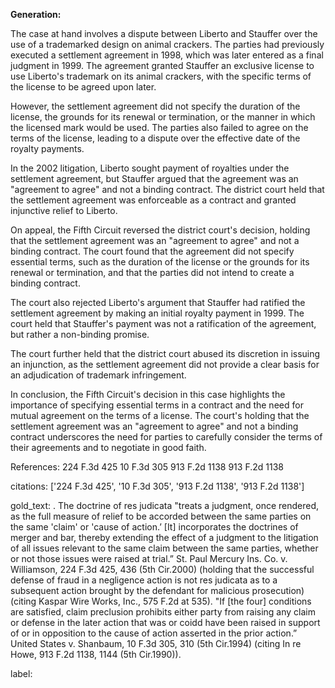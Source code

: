 **Generation:**



The case at hand involves a dispute between Liberto and Stauffer over the use of a trademarked design on animal crackers. The parties had previously executed a settlement agreement in 1998, which was later entered as a final judgment in 1999. The agreement granted Stauffer an exclusive license to use Liberto's trademark on its animal crackers, with the specific terms of the license to be agreed upon later.

However, the settlement agreement did not specify the duration of the license, the grounds for its renewal or termination, or the manner in which the licensed mark would be used. The parties also failed to agree on the terms of the license, leading to a dispute over the effective date of the royalty payments.

In the 2002 litigation, Liberto sought payment of royalties under the settlement agreement, but Stauffer argued that the agreement was an "agreement to agree" and not a binding contract. The district court held that the settlement agreement was enforceable as a contract and granted injunctive relief to Liberto.

On appeal, the Fifth Circuit reversed the district court's decision, holding that the settlement agreement was an "agreement to agree" and not a binding contract. The court found that the agreement did not specify essential terms, such as the duration of the license or the grounds for its renewal or termination, and that the parties did not intend to create a binding contract.

The court also rejected Liberto's argument that Stauffer had ratified the settlement agreement by making an initial royalty payment in 1999. The court held that Stauffer's payment was not a ratification of the agreement, but rather a non-binding promise.

The court further held that the district court abused its discretion in issuing an injunction, as the settlement agreement did not provide a clear basis for an adjudication of trademark infringement.

In conclusion, the Fifth Circuit's decision in this case highlights the importance of specifying essential terms in a contract and the need for mutual agreement on the terms of a license. The court's holding that the settlement agreement was an "agreement to agree" and not a binding contract underscores the need for parties to carefully consider the terms of their agreements and to negotiate in good faith.

References:
224 F.3d 425
10 F.3d 305
913 F.2d 1138
913 F.2d 1138


citations: ['224 F.3d 425', '10 F.3d 305', '913 F.2d 1138', '913 F.2d 1138']

gold_text: . The doctrine of res judicata "treats a judgment, once rendered, as the full measure of relief to be accorded between the same parties on the same 'claim' or 'cause of action.’ [It] incorporates the doctrines of merger and bar, thereby extending the effect of a judgment to the litigation of all issues relevant to the same claim between the same parties, whether or not those issues were raised at trial.” St. Paul Mercury Ins. Co. v. Williamson, 224 F.3d 425, 436 (5th Cir.2000) (holding that the successful defense of fraud in a negligence action is not res judicata as to a subsequent action brought by the defendant for malicious prosecution) (citing Kaspar Wire Works, Inc., 575 F.2d at 535). "If [the four] conditions are satisfied, claim preclusion prohibits either party from raising any claim or defense in the later action that was or coidd have been raised in support of or in opposition to the cause of action asserted in the prior action.” United States v. Shanbaum, 10 F.3d 305, 310 (5th Cir.1994) (citing In re Howe, 913 F.2d 1138, 1144 (5th Cir.1990)).

label: 